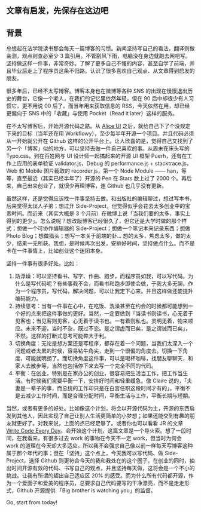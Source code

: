 ## 文章有启发，先保存在这边吧

## 背景

总想起在法学院读书那会每天一篇博客的习惯。新闻坚持写自己的看法，翻译则做亲测，观点则查必至少 3 篇引用。不管刮风下雨，电脑没在身边就跑去网吧写。坚持做这样一件事，非常奇妙。了解了更多自己不懂的内容，甚至自学了前端，并且毕业后走上了程序员这条不归路。认识了很多喜欢自己观点、从文章得到启发的朋友。

很多年后，已经不太写博客。博客本身也在微博等各种 SNS 的出现在慢慢退出历史的舞台，它像一个老人，在我们的记忆里依然年轻，但在 90 后中却很少有人习惯它，更不用说 00 后了。而当年用来获取信息的 RSS，今天依然在用，却已经更偏向于 SNS 中的「收藏」与使用 Pocket（Read it later）这样的服务。

在不太写博客后，开始开源代码之路。从 [Alice UI](https://github.com/aliceui/aliceui.org) 之后，就给自己下了个没规定下来的目标（当年还在用 Workflowy），至少每半年开源一个项目。并且代码必须从一开始就公开在 Github 这样的公开平台上。让人欣喜的是，觉得自己又找到了另一个「博客」似的地方，可以坚持去做一件自己喜欢的事。从周末在床头写的 Typo.css，到在百姓网与 UI 设计师一起搞起来的开源 UI 框架 Puerh，还有在工作上应用的表单验证 validator.js，Debug 的 performance.js + stacktrace.js，Web 和 Mobile 图片截取的 recorder.js，第一个 Node Module —— han，等等，直至最近（其实已经半年了）开源的 Pen 在 Stars 数上过了 2000 个。再后来，自己出来创业了，就很少再理博客，连 Github 也几乎没有更新。

虽然这样，还是觉得应该找一件事坚持去做。和出版社的编辑聊过，想过写本书，后来觉得太误人子弟；想过开 Side-Project，但觉得似乎会花去太多创业中的宝贵时间。而近来（其实大概是 3 个月前）在微博上说「当我们要的太多，事实上得到的更少」。怎么说呢？想改版博客已经很久了，但它还是大学时做的那个样式；想做一个可协作编辑器的 Side-Project；想做一个笔记本来记录东西；想做 Photo Blog；想做猎头；想写一本关于前端的卦... 想的太多，焦虑太多，做的太少，结果一无所获。我想，是时候再次出发，安排好时间，坚持做点什么。而不是卡在一件事情上，比如创业这个迷团本身。

坚持一件事有很多好处。比如：

1. 防浮燥：可以坚持看书、写字、作曲、跑步，而程序员如我，可以写代码。为什么是写代码呢？有些事我不会，而看书和跑步即使会做，于我大多无聊。作为一个程序员，写代码，解决问题，可以让我定下心来。并且这样做还能提升编码能力。
2. 持续思考：当有一件事在心中，在吃饭、洗澡甚至在约会的时候都可能想到一个好的点来把这件事做的更好。当然，一定要做到「当读书则读书，心无着于见客也；当见客则见客，心无着于读书也。一有着则私也。灵明无着，物来顺应。未来不迎，当时不杂，既过不恋。是之谓虚而已矣，是之谓诚而已矣」，不然，这样的打断式思考可能弊大于利。
3. 切换角度：无论是想方案还是写程序，都存在着一个问题，当我们太深入一个问题或者太累的时候，容易钻牛角尖，走到一个很偏的角度去。切换一下角度，可能就明朗了。而切换角度这件事，可以是喝杯咖啡，找朋友聊聊天，和家人去散步等，当然也包括停下来去写一个完全不同的代码。
4. 平衡：在创业，特别是在家办公的创业，很容易把生活当工作，把工作当生活。有时候我们需要平衡一下，安排好时间和轻重缓急。像 Claire 说的，「夫妻是一辈子的事，而总统的工作却只是在白宫任职这段时间才有的」，平衡不是去减少工作时间，而是合理分配时间，平衡生活与工作，平衡长期与短期。

当然，或者有更多的好处。比如像这个计划，将会以开源代码为主，开源的东西启发到其他人，因此实现了自己让别人生活更简单的小梦想；如果还能交到有趣的朋友就更好了。对我来说，上面的点已经足够了。或者你也可以看看 JR 的文章 [Write Code Every Day](http://ejohn.org/blog/write-code-every-day/)。会开始这个计划，这篇文章是一个导火索。想了一段时间，在我看来，有很多过去 work 的事物在今天不一定 work，但当时为何会 work 的道理在今天却大多适应。所以我不会强求自己像以前一样每天写博客这种属于那个年代的事；但在「坚持」这个点上，今天我可以写代码、做 Side-Project，选择 Github 则更符合今天的我和我处在的这个圈子。在创业的同时，抽出时间开源有效的代码、书写自己的观点，并且坚持每天做，这将会是一个不小的挑战。让我有所谓的超出自己适应区 20% 的感受。而为什么所有代码都开源，作为一个爱面子和爱美的程序员，总要求自己代码要写的干净漂亮，而不是走走形式，Github 开源提供 「Big brother is watching you」的监督。

Go, start from today!



